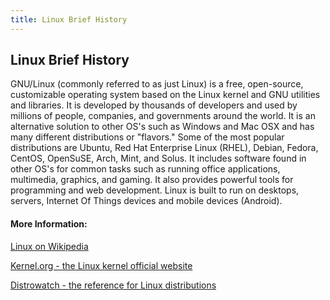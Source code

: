 ```yaml
---
title: Linux Brief History
---
```

## Linux Brief History

GNU/Linux (commonly referred to as just Linux) is a free, open-source, customizable operating system based on the Linux kernel and GNU utilities and libraries.  It is developed by thousands of developers and used by millions of people, companies, and governments around the world. It is an alternative solution to other OS's such as Windows and Mac OSX and has many different distributions or "flavors."  Some of the most popular distributions are Ubuntu, Red Hat Enterprise Linux (RHEL), Debian, Fedora, CentOS, OpenSuSE, Arch, Mint, and Solus. It includes software found in other OS's for common tasks such as running office applications, multimedia, graphics, and gaming. It also provides powerful tools for programming and web development. Linux is built to run on desktops, servers, Internet Of Things devices and mobile devices (Android).


#### More Information:

<a href='https://fr.wikipedia.org/wiki/Linux' target='_blank'>Linux on Wikipedia</a>

<a href='https://www.kernel.org/' target='_blank'>Kernel.org - the Linux kernel official website</a>

<a href='http://distrowatch.com' target='_blank'>Distrowatch - the reference for Linux distributions</a>
